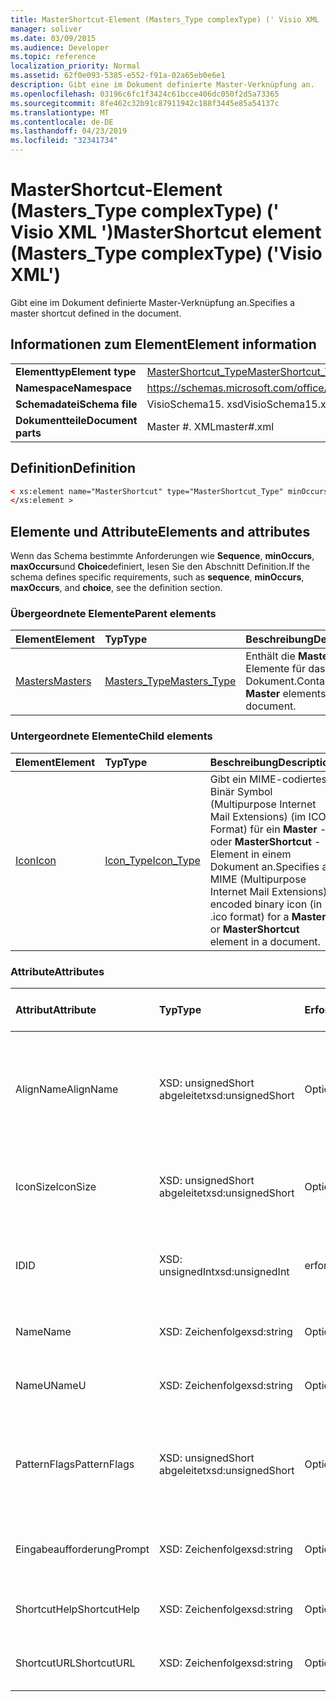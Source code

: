 ```yaml
---
title: MasterShortcut-Element (Masters_Type complexType) (' Visio XML ')
manager: soliver
ms.date: 03/09/2015
ms.audience: Developer
ms.topic: reference
localization_priority: Normal
ms.assetid: 62f0e093-5385-e552-f91a-02a65eb0e6e1
description: Gibt eine im Dokument definierte Master-Verknüpfung an.
ms.openlocfilehash: 03196c6fc1f3424c61bcce406dc050f2d5a73365
ms.sourcegitcommit: 8fe462c32b91c87911942c188f3445e85a54137c
ms.translationtype: MT
ms.contentlocale: de-DE
ms.lasthandoff: 04/23/2019
ms.locfileid: "32341734"
---
```

# <a name="mastershortcut-element-masterstype-complextype-visio-xml"></a><span data-ttu-id="b6eba-103">MasterShortcut-Element (Masters_Type complexType) (' Visio XML ')</span><span class="sxs-lookup"><span data-stu-id="b6eba-103">MasterShortcut element (Masters_Type complexType) ('Visio XML')</span></span>

<span data-ttu-id="b6eba-104">Gibt eine im Dokument definierte Master-Verknüpfung an.</span><span class="sxs-lookup"><span data-stu-id="b6eba-104">Specifies a master shortcut defined in the document.</span></span>
  
## <a name="element-information"></a><span data-ttu-id="b6eba-105">Informationen zum Element</span><span class="sxs-lookup"><span data-stu-id="b6eba-105">Element information</span></span>

|||
|:-----|:-----|
|<span data-ttu-id="b6eba-106">**Elementtyp**</span><span class="sxs-lookup"><span data-stu-id="b6eba-106">**Element type**</span></span> <br/> |[<span data-ttu-id="b6eba-107">MasterShortcut_Type</span><span class="sxs-lookup"><span data-stu-id="b6eba-107">MasterShortcut_Type</span></span>](mastershortcut_type-complextypevisio-xml.md) <br/> |
|<span data-ttu-id="b6eba-108">**Namespace**</span><span class="sxs-lookup"><span data-stu-id="b6eba-108">**Namespace**</span></span> <br/> |https://schemas.microsoft.com/office/visio/2012/main  <br/> |
|<span data-ttu-id="b6eba-109">**Schemadatei**</span><span class="sxs-lookup"><span data-stu-id="b6eba-109">**Schema file**</span></span> <br/> |<span data-ttu-id="b6eba-110">VisioSchema15. xsd</span><span class="sxs-lookup"><span data-stu-id="b6eba-110">VisioSchema15.xsd</span></span>  <br/> |
|<span data-ttu-id="b6eba-111">**Dokumentteile**</span><span class="sxs-lookup"><span data-stu-id="b6eba-111">**Document parts**</span></span> <br/> |<span data-ttu-id="b6eba-112">Master #. XML</span><span class="sxs-lookup"><span data-stu-id="b6eba-112">master#.xml</span></span>  <br/> |
   
## <a name="definition"></a><span data-ttu-id="b6eba-113">Definition</span><span class="sxs-lookup"><span data-stu-id="b6eba-113">Definition</span></span>

```XML
< xs:element name="MasterShortcut" type="MasterShortcut_Type" minOccurs="0" maxOccurs="unbounded" >
</xs:element >
```

## <a name="elements-and-attributes"></a><span data-ttu-id="b6eba-114">Elemente und Attribute</span><span class="sxs-lookup"><span data-stu-id="b6eba-114">Elements and attributes</span></span>

<span data-ttu-id="b6eba-115">Wenn das Schema bestimmte Anforderungen wie **Sequence**, **minOccurs**, **maxOccurs**und **Choice**definiert, lesen Sie den Abschnitt Definition.</span><span class="sxs-lookup"><span data-stu-id="b6eba-115">If the schema defines specific requirements, such as **sequence**, **minOccurs**, **maxOccurs**, and **choice**, see the definition section.</span></span> 
  
### <a name="parent-elements"></a><span data-ttu-id="b6eba-116">Übergeordnete Elemente</span><span class="sxs-lookup"><span data-stu-id="b6eba-116">Parent elements</span></span>

|<span data-ttu-id="b6eba-117">**Element**</span><span class="sxs-lookup"><span data-stu-id="b6eba-117">**Element**</span></span>|<span data-ttu-id="b6eba-118">**Typ**</span><span class="sxs-lookup"><span data-stu-id="b6eba-118">**Type**</span></span>|<span data-ttu-id="b6eba-119">**Beschreibung**</span><span class="sxs-lookup"><span data-stu-id="b6eba-119">**Description**</span></span>|
|:-----|:-----|:-----|
|[<span data-ttu-id="b6eba-120">Masters</span><span class="sxs-lookup"><span data-stu-id="b6eba-120">Masters</span></span>](masters-elementvisio-xml.md) <br/> |[<span data-ttu-id="b6eba-121">Masters_Type</span><span class="sxs-lookup"><span data-stu-id="b6eba-121">Masters_Type</span></span>](masters_type-complextypevisio-xml.md) <br/> |<span data-ttu-id="b6eba-122">Enthält die **Master** -Elemente für das Dokument.</span><span class="sxs-lookup"><span data-stu-id="b6eba-122">Contains the **Master** elements for the document.</span></span>  <br/> |
   
### <a name="child-elements"></a><span data-ttu-id="b6eba-123">Untergeordnete Elemente</span><span class="sxs-lookup"><span data-stu-id="b6eba-123">Child elements</span></span>

|<span data-ttu-id="b6eba-124">**Element**</span><span class="sxs-lookup"><span data-stu-id="b6eba-124">**Element**</span></span>|<span data-ttu-id="b6eba-125">**Typ**</span><span class="sxs-lookup"><span data-stu-id="b6eba-125">**Type**</span></span>|<span data-ttu-id="b6eba-126">**Beschreibung**</span><span class="sxs-lookup"><span data-stu-id="b6eba-126">**Description**</span></span>|
|:-----|:-----|:-----|
|[<span data-ttu-id="b6eba-127">Icon</span><span class="sxs-lookup"><span data-stu-id="b6eba-127">Icon</span></span>](icon-element-mastershortcut_type-complextypevisio-xml.md) <br/> |[<span data-ttu-id="b6eba-128">Icon_Type</span><span class="sxs-lookup"><span data-stu-id="b6eba-128">Icon_Type</span></span>](icon_type-complextypevisio-xml.md) <br/> |<span data-ttu-id="b6eba-129">Gibt ein MIME-codiertes Binär Symbol (Multipurpose Internet Mail Extensions) (im ICO-Format) für ein **Master** -oder **MasterShortcut** -Element in einem Dokument an.</span><span class="sxs-lookup"><span data-stu-id="b6eba-129">Specifies a MIME (Multipurpose Internet Mail Extensions) encoded binary icon (in .ico format) for a **Master** or **MasterShortcut** element in a document.</span></span>  <br/> |
   
### <a name="attributes"></a><span data-ttu-id="b6eba-130">Attribute</span><span class="sxs-lookup"><span data-stu-id="b6eba-130">Attributes</span></span>

|<span data-ttu-id="b6eba-131">**Attribut**</span><span class="sxs-lookup"><span data-stu-id="b6eba-131">**Attribute**</span></span>|<span data-ttu-id="b6eba-132">**Typ**</span><span class="sxs-lookup"><span data-stu-id="b6eba-132">**Type**</span></span>|<span data-ttu-id="b6eba-133">**Erforderlich**</span><span class="sxs-lookup"><span data-stu-id="b6eba-133">**Required**</span></span>|<span data-ttu-id="b6eba-134">**Beschreibung**</span><span class="sxs-lookup"><span data-stu-id="b6eba-134">**Description**</span></span>|<span data-ttu-id="b6eba-135">**Mögliche Werte**</span><span class="sxs-lookup"><span data-stu-id="b6eba-135">**Possible values**</span></span>|
|:-----|:-----|:-----|:-----|:-----|
|<span data-ttu-id="b6eba-136">AlignName</span><span class="sxs-lookup"><span data-stu-id="b6eba-136">AlignName</span></span>  <br/> |<span data-ttu-id="b6eba-137">XSD: unsignedShort abgeleitet</span><span class="sxs-lookup"><span data-stu-id="b6eba-137">xsd:unsignedShort</span></span>  <br/> |<span data-ttu-id="b6eba-138">Optional</span><span class="sxs-lookup"><span data-stu-id="b6eba-138">optional</span></span>  <br/> |<span data-ttu-id="b6eba-139">Gibt an, ob der Text des Elements im Schablonenfenster Links, rechts oder zentriert ausgerichtet ist.</span><span class="sxs-lookup"><span data-stu-id="b6eba-139">Specifies whether the element's text in the stencil window is aligned left, right, or center.</span></span>  <br/> |<span data-ttu-id="b6eba-140">Werte des XSD: unsignedShort abgeleitet-Typs.</span><span class="sxs-lookup"><span data-stu-id="b6eba-140">Values of the xsd:unsignedShort type.</span></span>  <br/> |
|<span data-ttu-id="b6eba-141">IconSize</span><span class="sxs-lookup"><span data-stu-id="b6eba-141">IconSize</span></span>  <br/> |<span data-ttu-id="b6eba-142">XSD: unsignedShort abgeleitet</span><span class="sxs-lookup"><span data-stu-id="b6eba-142">xsd:unsignedShort</span></span>  <br/> |<span data-ttu-id="b6eba-143">Optional</span><span class="sxs-lookup"><span data-stu-id="b6eba-143">optional</span></span>  <br/> |<span data-ttu-id="b6eba-144">Die Größe des Elementsymbols.</span><span class="sxs-lookup"><span data-stu-id="b6eba-144">The size of the element's icon.</span></span>  <br/> |<span data-ttu-id="b6eba-145">Werte des XSD: unsignedShort abgeleitet-Typs.</span><span class="sxs-lookup"><span data-stu-id="b6eba-145">Values of the xsd:unsignedShort type.</span></span>  <br/> |
|<span data-ttu-id="b6eba-146">ID</span><span class="sxs-lookup"><span data-stu-id="b6eba-146">ID</span></span>  <br/> |<span data-ttu-id="b6eba-147">XSD: unsignedInt</span><span class="sxs-lookup"><span data-stu-id="b6eba-147">xsd:unsignedInt</span></span>  <br/> |<span data-ttu-id="b6eba-148">erforderlich</span><span class="sxs-lookup"><span data-stu-id="b6eba-148">required</span></span>  <br/> |<span data-ttu-id="b6eba-149">Die eindeutige ID des Elements innerhalb des übergeordneten Elements.</span><span class="sxs-lookup"><span data-stu-id="b6eba-149">The unique ID of the element within its parent element.</span></span>  <br/> |<span data-ttu-id="b6eba-150">Werte des XSD: unsignedInt-Typs.</span><span class="sxs-lookup"><span data-stu-id="b6eba-150">Values of the xsd:unsignedInt type.</span></span>  <br/> |
|<span data-ttu-id="b6eba-151">Name</span><span class="sxs-lookup"><span data-stu-id="b6eba-151">Name</span></span>  <br/> |<span data-ttu-id="b6eba-152">XSD: Zeichenfolge</span><span class="sxs-lookup"><span data-stu-id="b6eba-152">xsd:string</span></span>  <br/> |<span data-ttu-id="b6eba-153">Optional</span><span class="sxs-lookup"><span data-stu-id="b6eba-153">optional</span></span>  <br/> |<span data-ttu-id="b6eba-154">Der Name des Elements.</span><span class="sxs-lookup"><span data-stu-id="b6eba-154">The name of the element.</span></span>  <br/> |<span data-ttu-id="b6eba-155">Werte des XSD: String-Typs.</span><span class="sxs-lookup"><span data-stu-id="b6eba-155">Values of the xsd:string type.</span></span>  <br/> |
|<span data-ttu-id="b6eba-156">NameU</span><span class="sxs-lookup"><span data-stu-id="b6eba-156">NameU</span></span>  <br/> |<span data-ttu-id="b6eba-157">XSD: Zeichenfolge</span><span class="sxs-lookup"><span data-stu-id="b6eba-157">xsd:string</span></span>  <br/> |<span data-ttu-id="b6eba-158">Optional</span><span class="sxs-lookup"><span data-stu-id="b6eba-158">optional</span></span>  <br/> |<span data-ttu-id="b6eba-159">Der universelle Name des Elements.</span><span class="sxs-lookup"><span data-stu-id="b6eba-159">The universal name of the element.</span></span>  <br/> |<span data-ttu-id="b6eba-160">Werte des XSD: String-Typs.</span><span class="sxs-lookup"><span data-stu-id="b6eba-160">Values of the xsd:string type.</span></span>  <br/> |
|<span data-ttu-id="b6eba-161">PatternFlags</span><span class="sxs-lookup"><span data-stu-id="b6eba-161">PatternFlags</span></span>  <br/> |<span data-ttu-id="b6eba-162">XSD: unsignedShort abgeleitet</span><span class="sxs-lookup"><span data-stu-id="b6eba-162">xsd:unsignedShort</span></span>  <br/> |<span data-ttu-id="b6eba-163">Optional</span><span class="sxs-lookup"><span data-stu-id="b6eba-163">optional</span></span>  <br/> |<span data-ttu-id="b6eba-164">Bestimmt, ob sich ein Master-Shape wie ein benutzerdefiniertes Muster verhält.</span><span class="sxs-lookup"><span data-stu-id="b6eba-164">Determines whether a master behaves as a custom pattern.</span></span>  <br/> |<span data-ttu-id="b6eba-165">Werte des XSD: unsignedShort abgeleitet-Typs.</span><span class="sxs-lookup"><span data-stu-id="b6eba-165">Values of the xsd:unsignedShort type.</span></span>  <br/> |
|<span data-ttu-id="b6eba-166">Eingabeaufforderung</span><span class="sxs-lookup"><span data-stu-id="b6eba-166">Prompt</span></span>  <br/> |<span data-ttu-id="b6eba-167">XSD: Zeichenfolge</span><span class="sxs-lookup"><span data-stu-id="b6eba-167">xsd:string</span></span>  <br/> |<span data-ttu-id="b6eba-168">Optional</span><span class="sxs-lookup"><span data-stu-id="b6eba-168">optional</span></span>  <br/> |<span data-ttu-id="b6eba-169">Die Statusleiste und die QuickInfo-Ansage für das-Element.</span><span class="sxs-lookup"><span data-stu-id="b6eba-169">The status bar and tool tip prompt for the element.</span></span>  <br/> |<span data-ttu-id="b6eba-170">Werte des XSD: String-Typs.</span><span class="sxs-lookup"><span data-stu-id="b6eba-170">Values of the xsd:string type.</span></span>  <br/> |
|<span data-ttu-id="b6eba-171">ShortcutHelp</span><span class="sxs-lookup"><span data-stu-id="b6eba-171">ShortcutHelp</span></span>  <br/> |<span data-ttu-id="b6eba-172">XSD: Zeichenfolge</span><span class="sxs-lookup"><span data-stu-id="b6eba-172">xsd:string</span></span>  <br/> |<span data-ttu-id="b6eba-173">Optional</span><span class="sxs-lookup"><span data-stu-id="b6eba-173">optional</span></span>  <br/> |<span data-ttu-id="b6eba-174">Eine Hilfezeichenfolge für das-Element.</span><span class="sxs-lookup"><span data-stu-id="b6eba-174">A help string for the element.</span></span>  <br/> |<span data-ttu-id="b6eba-175">Werte des XSD: String-Typs.</span><span class="sxs-lookup"><span data-stu-id="b6eba-175">Values of the xsd:string type.</span></span>  <br/> |
|<span data-ttu-id="b6eba-176">ShortcutURL</span><span class="sxs-lookup"><span data-stu-id="b6eba-176">ShortcutURL</span></span>  <br/> |<span data-ttu-id="b6eba-177">XSD: Zeichenfolge</span><span class="sxs-lookup"><span data-stu-id="b6eba-177">xsd:string</span></span>  <br/> |<span data-ttu-id="b6eba-178">Optional</span><span class="sxs-lookup"><span data-stu-id="b6eba-178">optional</span></span>  <br/> |<span data-ttu-id="b6eba-179">Eine URL zu einem **MasterShortcut** -Element.</span><span class="sxs-lookup"><span data-stu-id="b6eba-179">A URL to a **MasterShortcut** element.</span></span>  <br/> |<span data-ttu-id="b6eba-180">Werte des XSD: String-Typs.</span><span class="sxs-lookup"><span data-stu-id="b6eba-180">Values of the xsd:string type.</span></span>  <br/> |
   

